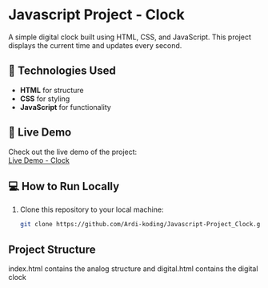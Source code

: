 # Javascript Project - Clock

A simple digital clock built using HTML, CSS, and JavaScript. This project displays the current time and updates every second.

## 🔧 Technologies Used

- **HTML** for structure
- **CSS** for styling
- **JavaScript** for functionality

## 🚀 Live Demo

Check out the live demo of the project:  
[Live Demo - Clock](https://ardi-koding.github.io/Javascript-Project_Clock/)

## 💻 How to Run Locally

1. Clone this repository to your local machine:

   ```bash
   git clone https://github.com/Ardi-koding/Javascript-Project_Clock.git

## Project Structure

index.html contains the analog structure
and
digital.html contains the digital clock
